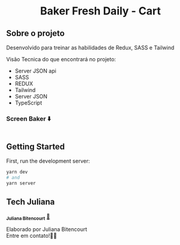 <h1 align="center">
Baker Fresh Daily - Cart


## Sobre o projeto
Desenvolvido para treinar as habilidades de Redux, SASS e Tailwind

Visão Tecnica do que encontrará no projeto:
- Server JSON api
- SASS
- REDUX
- Tailwind
- Server JSON
- TypeScript

### Screen Baker ⬇️
<img src="" >

## Getting Started
First, run the development server:

```bash
yarn dev
# and
yarn server
```

## Tech Juliana

<a href="https://www.linkedin.com/in/techjuliana">
 <sub><b>Juliana Bitencourt</b></sub></a>  <a href="https://www.linkedin.com/in/techjuliana" title="LinkedIn">🚀</a>

Elaborado por Juliana Bitencourt
<br> Entre em contato!👋🏽 </br>
